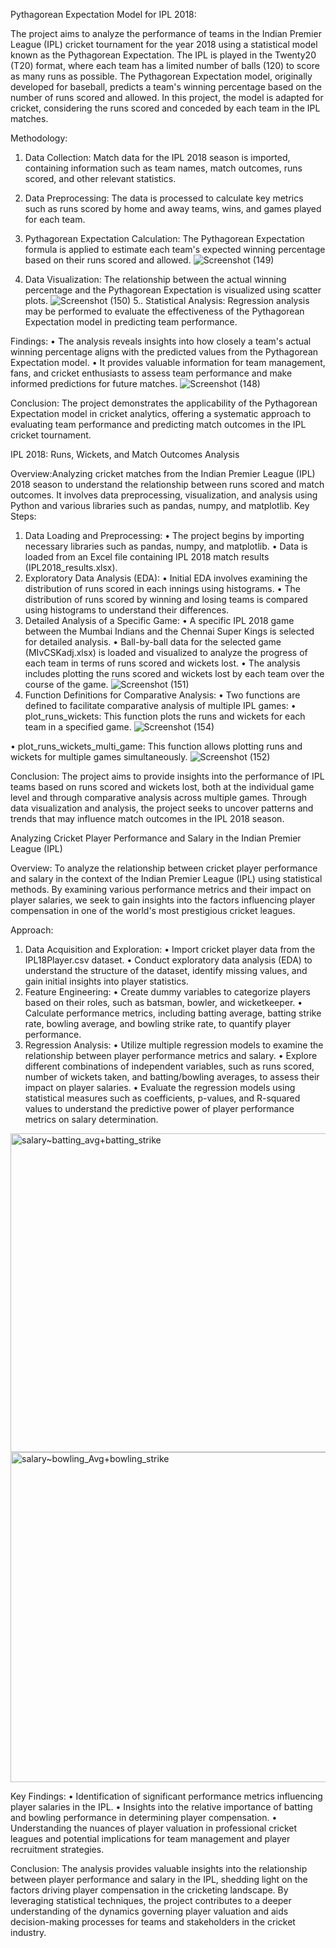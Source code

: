 Pythagorean Expectation Model for IPL 2018:

The project aims to analyze the performance of teams in the Indian Premier League (IPL) cricket tournament for the year 2018 using a statistical model known as the Pythagorean Expectation. The IPL is played in the Twenty20 (T20) format, where each team has a limited number of balls (120) to score as many runs as possible.
The Pythagorean Expectation model, originally developed for baseball, predicts a team's winning percentage based on the number of runs scored and allowed. In this project, the model is adapted for cricket, considering the runs scored and conceded by each team in the IPL matches.

Methodology:
1.	Data Collection: Match data for the IPL 2018 season is imported, containing information such as team names, match outcomes, runs scored, and other relevant statistics.
2.	Data Preprocessing: The data is processed to calculate key metrics such as runs scored by home and away teams, wins, and games played for each team.
3.	Pythagorean Expectation Calculation: The Pythagorean Expectation formula is applied to estimate each team's expected winning percentage based on their runs scored and allowed.
   ![Screenshot (149)](https://github.com/Vishwajeet0830/CricAnalysis/assets/73867969/49ec972a-94ba-411d-b99f-bbb32dccab2d)

4.	Data Visualization:  The relationship between the actual winning percentage and the Pythagorean Expectation is visualized using scatter plots.
![Screenshot (150)](https://github.com/Vishwajeet0830/CricAnalysis/assets/73867969/2d1df9aa-4376-4959-815f-bc0eeb7788c2)
5..	Statistical Analysis: Regression analysis may be performed to evaluate the effectiveness of the Pythagorean Expectation model in predicting team performance.
   
Findings:
•	The analysis reveals insights into how closely a team's actual winning percentage aligns with the predicted values from the Pythagorean Expectation model.
•	It provides valuable information for team management, fans, and cricket enthusiasts to assess team performance and make informed predictions for future matches.
![Screenshot (148)](https://github.com/Vishwajeet0830/CricAnalysis/assets/73867969/b01123ff-c441-4288-9e18-e433f0afe317)


Conclusion:
The project demonstrates the applicability of the Pythagorean Expectation model in cricket analytics, offering a systematic approach to evaluating team performance and predicting match outcomes in the IPL cricket tournament.


IPL 2018: Runs, Wickets, and Match Outcomes Analysis

Overview:Analyzing cricket matches from the Indian Premier League (IPL) 2018 season to understand the relationship between runs scored and match outcomes. It involves data preprocessing, visualization, and analysis using Python and various libraries such as pandas, numpy, and matplotlib.
Key Steps:
1.	Data Loading and Preprocessing:
•	The project begins by importing necessary libraries such as pandas, numpy, and matplotlib.
•	Data is loaded from an Excel file containing IPL 2018 match results (IPL2018_results.xlsx).
2.	Exploratory Data Analysis (EDA):
•	Initial EDA involves examining the distribution of runs scored in each innings using histograms.
•	The distribution of runs scored by winning and losing teams is compared using histograms to understand their differences.
3.	Detailed Analysis of a Specific Game:
•	A specific IPL 2018 game between the Mumbai Indians and the Chennai Super Kings is selected for detailed analysis.
•	Ball-by-ball data for the selected game (MIvCSKadj.xlsx) is loaded and visualized to analyze the progress of each team in terms of runs scored and wickets lost.
•	The analysis includes plotting the runs scored and wickets lost by each team over the course of the game.
![Screenshot (151)](https://github.com/Vishwajeet0830/CricAnalysis/assets/73867969/d59bf6f9-9118-4d20-8098-259851d7d568)
5.	Function Definitions for Comparative Analysis:
•	Two functions are defined to facilitate comparative analysis of multiple IPL games:
•	plot_runs_wickets: This function plots the runs and wickets for each team in a specified game.
![Screenshot (154)](https://github.com/Vishwajeet0830/CricAnalysis/assets/73867969/e45280d1-0a46-4b60-817a-41536e3f6ad7)

•	plot_runs_wickets_multi_game: This function allows plotting runs and wickets for multiple games simultaneously.
![Screenshot (152)](https://github.com/Vishwajeet0830/CricAnalysis/assets/73867969/0ad95d06-0ee3-44a5-8812-f625d2e82bc5)


Conclusion: The project aims to provide insights into the performance of IPL teams based on runs scored and wickets lost, both at the individual game level and through comparative analysis across multiple games. Through data visualization and analysis, the project seeks to uncover patterns and trends that may influence match outcomes in the IPL 2018 season.


Analyzing Cricket Player Performance and Salary in the Indian Premier League (IPL)

Overview: To analyze the relationship between cricket player performance and salary in the context of the Indian Premier League (IPL) using statistical methods. By examining various performance metrics and their impact on player salaries, we seek to gain insights into the factors influencing player compensation in one of the world's most prestigious cricket leagues.

Approach:
1.	Data Acquisition and Exploration:
•	Import cricket player data from the IPL18Player.csv dataset.
•	Conduct exploratory data analysis (EDA) to understand the structure of the dataset, identify missing values, and gain initial insights into player statistics.
2.	Feature Engineering:
•	Create dummy variables to categorize players based on their roles, such as batsman, bowler, and wicketkeeper.
•	Calculate performance metrics, including batting average, batting strike rate, bowling average, and bowling strike rate, to quantify player performance.
3.	Regression Analysis:
•	Utilize multiple regression models to examine the relationship between player performance metrics and salary.
•	Explore different combinations of independent variables, such as runs scored, number of wickets taken, and batting/bowling averages, to assess their impact on player salaries.
•	Evaluate the regression models using statistical measures such as coefficients, p-values, and R-squared values to understand the predictive power of player performance metrics on salary determination.

<img width="510" alt="salary~batting_avg+batting_strike" src="https://github.com/Vishwajeet0830/CricAnalysis/assets/73867969/9fd6315a-ea3a-4d5b-8ad1-57cd64ac335a">


<img width="528" alt="salary~bowling_Avg+bowling_strike" src="https://github.com/Vishwajeet0830/CricAnalysis/assets/73867969/06ab28f6-867a-495b-880b-6d5e3a45f047">


Key Findings:
•	Identification of significant performance metrics influencing player salaries in the IPL.
•	Insights into the relative importance of batting and bowling performance in determining player compensation.
•	Understanding the nuances of player valuation in professional cricket leagues and potential implications for team management and player recruitment strategies.

Conclusion:  The analysis provides valuable insights into the relationship between player performance and salary in the IPL, shedding light on the factors driving player compensation in the cricketing landscape. By leveraging statistical techniques, the project contributes to a deeper understanding of the dynamics governing player valuation and aids decision-making processes for teams and stakeholders in the cricket industry.

